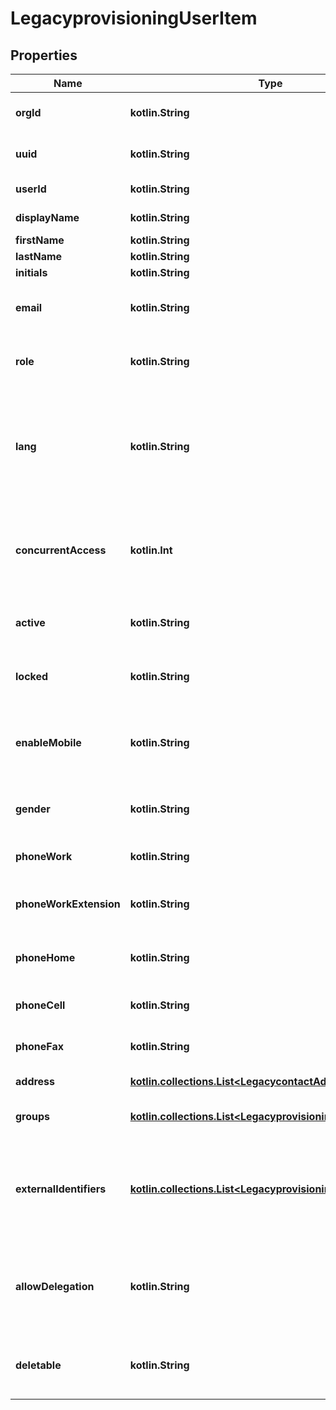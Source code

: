 
# LegacyprovisioningUserItem

## Properties
Name | Type | Description | Notes
------------ | ------------- | ------------- | -------------
**orgId** | **kotlin.String** | User organization id |  [optional]
**uuid** | **kotlin.String** | User globaly unique identifier |  [optional]
**userId** | **kotlin.String** | User unique identifier |  [optional]
**displayName** | **kotlin.String** | User display name |  [optional]
**firstName** | **kotlin.String** | First name |  [optional]
**lastName** | **kotlin.String** | Last name |  [optional]
**initials** | **kotlin.String** | Initials |  [optional]
**email** | **kotlin.String** | Email address used for login |  [optional]
**role** | **kotlin.String** | User role. Accepts USER or ADMIN |  [optional]
**lang** | **kotlin.String** | User language. Organisation default lang will be used if not provided. Accepts FR or EN. |  [optional]
**concurrentAccess** | **kotlin.Int** | Number of allowed concurrent accesses with this user. Default 1. |  [optional]
**active** | **kotlin.String** | User is active or not (true or false) |  [optional]
**locked** | **kotlin.String** | User is locked or not (true or false) |  [optional]
**enableMobile** | **kotlin.String** | Enable Mobile version. Accepts true or false. Default false |  [optional]
**gender** | **kotlin.String** | Gender of this user. Accepts M or F. |  [optional]
**phoneWork** | **kotlin.String** | Work phone number of this user |  [optional]
**phoneWorkExtension** | **kotlin.String** | Extension of work phone number of this user. |  [optional]
**phoneHome** | **kotlin.String** | Home phone number of this user. |  [optional]
**phoneCell** | **kotlin.String** | Cellphone number of this user. |  [optional]
**phoneFax** | **kotlin.String** | Fax phone number of this user. |  [optional]
**address** | [**kotlin.collections.List&lt;LegacycontactAddress&gt;**](LegacycontactAddress.md) | Address of this user. |  [optional]
**groups** | [**kotlin.collections.List&lt;LegacyprovisioningGroupItem&gt;**](LegacyprovisioningGroupItem.md) | Groups the user is a member of. |  [optional]
**externalIdentifiers** | [**kotlin.collections.List&lt;LegacyprovisioningUserIdentifier&gt;**](LegacyprovisioningUserIdentifier.md) | List of identifier to uniquely identify the user. (Ex: Extranet2 or domain userId) |  [optional]
**allowDelegation** | **kotlin.String** | Allow the user to delegate access to his data Accepts true or false. |  [optional]
**deletable** | **kotlin.String** | Can the user be deleted Accepts true or false. |  [optional]



